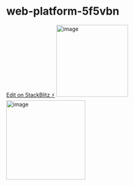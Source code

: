# web-platform-5f5vbn

[Edit on StackBlitz ⚡️](https://stackblitz.com/edit/web-platform-5f5vbn)
<img width="189" alt="image" src="https://user-images.githubusercontent.com/78794419/182188133-4f458225-1fa1-4040-a3fa-3860147e27a7.png">
<img width="208" alt="image" src="https://user-images.githubusercontent.com/78794419/182188180-b7b838dc-a325-47eb-b2c0-bc1cf0aa622a.png">
